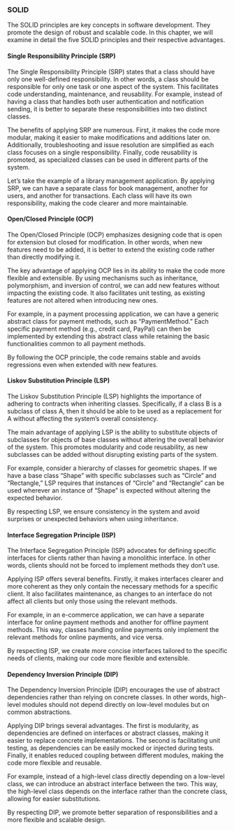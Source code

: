 ### SOLID

The SOLID principles are key concepts in software development. They promote the design of robust and scalable code. In
this chapter, we will examine in detail the five SOLID principles and their respective advantages.

#### Single Responsibility Principle (SRP)

The Single Responsibility Principle (SRP) states that a class should have only one well-defined responsibility. In other
words, a class should be responsible for only one task or one aspect of the system. This facilitates code understanding,
maintenance, and reusability. For example, instead of having a class that handles both user authentication and
notification sending, it is better to separate these responsibilities into two distinct classes.

The benefits of applying SRP are numerous. First, it makes the code more modular, making it easier to make modifications
and additions later on. Additionally, troubleshooting and issue resolution are simplified as each class focuses on a
single responsibility. Finally, code reusability is promoted, as specialized classes can be used in different parts of
the system.

Let’s take the example of a library management application. By applying SRP, we can have a separate class for book
management, another for users, and another for transactions. Each class will have its own responsibility, making the
code clearer and more maintainable.

#### Open/Closed Principle (OCP)

The Open/Closed Principle (OCP) emphasizes designing code that is open for extension but closed for modification. In
other words, when new features need to be added, it is better to extend the existing code rather than directly modifying
it.

The key advantage of applying OCP lies in its ability to make the code more flexible and extensible. By using mechanisms
such as inheritance, polymorphism, and inversion of control, we can add new features without impacting the existing
code. It also facilitates unit testing, as existing features are not altered when introducing new ones.

For example, in a payment processing application, we can have a generic abstract class for payment methods, such as
“PaymentMethod.” Each specific payment method (e.g., credit card, PayPal) can then be implemented by extending this
abstract class while retaining the basic functionalities common to all payment methods.

By following the OCP principle, the code remains stable and avoids regressions even when extended with new features.

#### Liskov Substitution Principle (LSP)

The Liskov Substitution Principle (LSP) highlights the importance of adhering to contracts when inheriting classes.
Specifically, if a class B is a subclass of class A, then it should be able to be used as a replacement for A without
affecting the system’s overall consistency.

The main advantage of applying LSP is the ability to substitute objects of subclasses for objects of base classes
without altering the overall behavior of the system. This promotes modularity and code reusability, as new subclasses
can be added without disrupting existing parts of the system.

For example, consider a hierarchy of classes for geometric shapes. If we have a base class “Shape” with specific
subclasses such as “Circle” and “Rectangle,” LSP requires that instances of “Circle” and “Rectangle” can be used
wherever an instance of “Shape” is expected without altering the expected behavior.

By respecting LSP, we ensure consistency in the system and avoid surprises or unexpected behaviors when using
inheritance.

#### Interface Segregation Principle (ISP)

The Interface Segregation Principle (ISP) advocates for defining specific interfaces for clients rather than having a
monolithic interface. In other words, clients should not be forced to implement methods they don’t use.

Applying ISP offers several benefits. Firstly, it makes interfaces clearer and more coherent as they only contain the
necessary methods for a specific client. It also facilitates maintenance, as changes to an interface do not affect all
clients but only those using the relevant methods.

For example, in an e-commerce application, we can have a separate interface for online payment methods and another for
offline payment methods. This way, classes handling online payments only implement the relevant methods for online
payments, and vice versa.

By respecting ISP, we create more concise interfaces tailored to the specific needs of clients, making our code more
flexible and extensible.

#### Dependency Inversion Principle (DIP)

The Dependency Inversion Principle (DIP) encourages the use of abstract dependencies rather than relying on concrete
classes. In other words, high-level modules should not depend directly on low-level modules but on common abstractions.

Applying DIP brings several advantages. The first is modularity, as dependencies are defined on interfaces or abstract
classes, making it easier to replace concrete implementations. The second is facilitating unit testing, as dependencies
can be easily mocked or injected during tests. Finally, it enables reduced coupling between different modules, making
the code more flexible and reusable.

For example, instead of a high-level class directly depending on a low-level class, we can introduce an abstract
interface between the two. This way, the high-level class depends on the interface rather than the concrete class,
allowing for easier substitutions.

By respecting DIP, we promote better separation of responsibilities and a more flexible and scalable design.

